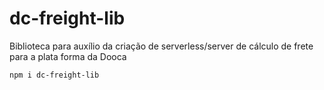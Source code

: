 # dc-freight-lib

Biblioteca para auxílio da criação de serverless/server de cálculo de frete para a plata forma da Dooca

```bash
npm i dc-freight-lib
```
